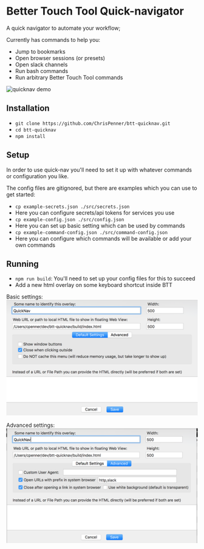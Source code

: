 Better Touch Tool Quick-navigator
=================================

A quick navigator to automate your workflow;

Currently has commands to help you:

- Jump to bookmarks
- Open browser sessions (or presets)
- Open slack channels
- Run bash commands
- Run arbitrary Better Touch Tool commands

![quicknav demo](./images/quicknav.gif)

## Installation

- `git clone https://github.com/ChrisPenner/btt-quicknav.git`
- `cd btt-quicknav`
- `npm install`

## Setup

In order to use quick-nav you'll need to set it up with whatever commands or configuration you like.

The config files are gitignored, but there are examples which you can use to get started:

- `cp example-secrets.json ./src/secrets.json` 
- Here you can configure secrets/api tokens for services you use
- `cp example-config.json ./src/config.json` 
- Here you can set up basic setting  which can be used by commands
- `cp example-command-config.json ./src/command-config.json` 
- Here you can configure which commands will be available or add your own commands


## Running

- `npm run build`: You'll need to set up your config files for this to succeed
- Add a new html overlay on some keyboard shortcut inside BTT

Basic settings:
![basic settings](./images/settings-basic.png)

Advanced settings:
![advanced settings](./images/settings-advanced.png)
